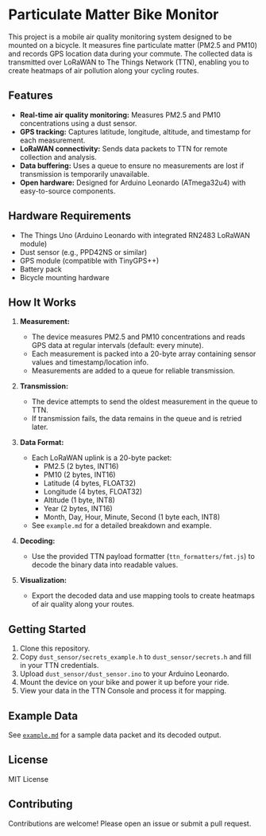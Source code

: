 # Particulate Matter Bike Monitor

This project is a mobile air quality monitoring system designed to be mounted on a bicycle. It measures fine particulate matter (PM2.5 and PM10) and records GPS location data during your commute. The collected data is transmitted over LoRaWAN to The Things Network (TTN), enabling you to create heatmaps of air pollution along your cycling routes.

## Features

- **Real-time air quality monitoring:** Measures PM2.5 and PM10 concentrations using a dust sensor.
- **GPS tracking:** Captures latitude, longitude, altitude, and timestamp for each measurement.
- **LoRaWAN connectivity:** Sends data packets to TTN for remote collection and analysis.
- **Data buffering:** Uses a queue to ensure no measurements are lost if transmission is temporarily unavailable.
- **Open hardware:** Designed for Arduino Leonardo (ATmega32u4) with easy-to-source components.

## Hardware Requirements

- The Things Uno (Arduino Leonardo with integrated RN2483 LoRaWAN module)
- Dust sensor (e.g., PPD42NS or similar)
- GPS module (compatible with TinyGPS++)
- Battery pack
- Bicycle mounting hardware

## How It Works

1. **Measurement:**
   - The device measures PM2.5 and PM10 concentrations and reads GPS data at regular intervals (default: every minute).
   - Each measurement is packed into a 20-byte array containing sensor values and timestamp/location info.
   - Measurements are added to a queue for reliable transmission.

2. **Transmission:**
   - The device attempts to send the oldest measurement in the queue to TTN.
   - If transmission fails, the data remains in the queue and is retried later.

3. **Data Format:**
   - Each LoRaWAN uplink is a 20-byte packet:
     - PM2.5 (2 bytes, INT16)
     - PM10 (2 bytes, INT16)
     - Latitude (4 bytes, FLOAT32)
     - Longitude (4 bytes, FLOAT32)
     - Altitude (1 byte, INT8)
     - Year (2 bytes, INT16)
     - Month, Day, Hour, Minute, Second (1 byte each, INT8)
   - See `example.md` for a detailed breakdown and example.

4. **Decoding:**
   - Use the provided TTN payload formatter (`ttn_formatters/fmt.js`) to decode the binary data into readable values.

5. **Visualization:**
   - Export the decoded data and use mapping tools to create heatmaps of air quality along your routes.

## Getting Started

1. Clone this repository.
2. Copy `dust_sensor/secrets_example.h` to `dust_sensor/secrets.h` and fill in your TTN credentials.
3. Upload `dust_sensor/dust_sensor.ino` to your Arduino Leonardo.
4. Mount the device on your bike and power it up before your ride.
5. View your data in the TTN Console and process it for mapping.

## Example Data

See [`example.md`](example.md) for a sample data packet and its decoded output.

## License

MIT License

## Contributing

Contributions are welcome! Please open an issue or submit a pull request.
